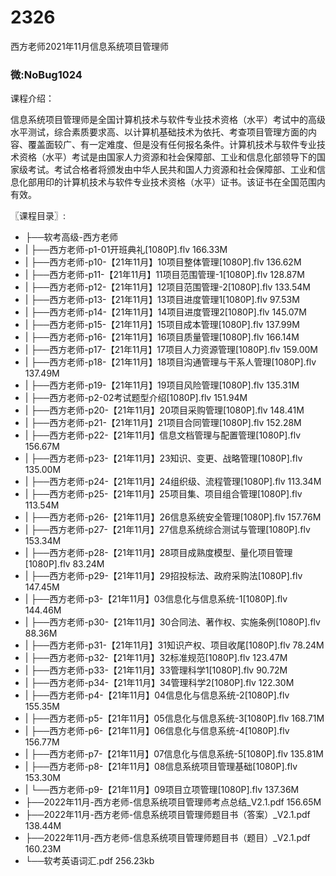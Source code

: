# 2326
西方老师2021年11月信息系统项目管理师
### 微:NoBug1024 


课程介绍：

信息系统项目管理师是全国计算机技术与软件专业技术资格（水平）考试中的高级水平测试，综合素质要求高、以计算机基础技术为依托、考查项目管理方面的内容、覆盖面较广、有一定难度、但是没有任何报名条件。计算机技术与软件专业技术资格（水平）考试是由国家人力资源和社会保障部、工业和信息化部领导下的国家级考试。考试合格者将颁发由中华人民共和国人力资源和社会保障部、工业和信息化部用印的计算机技术与软件专业技术资格（水平）证书。该证书在全国范围内有效。

〖课程目录〗:

- ├──软考高级-西方老师  
- |   ├──西方老师-p1-01开班典礼[1080P].flv  166.33M
- |   ├──西方老师-p10-【21年11月】10项目整体管理[1080P].flv  136.62M
- |   ├──西方老师-p11-【21年11月】11项目范围管理-1[1080P].flv  128.87M
- |   ├──西方老师-p12-【21年11月】12项目范围管理-2[1080P].flv  133.54M
- |   ├──西方老师-p13-【21年11月】13项目进度管理1[1080P].flv  97.53M
- |   ├──西方老师-p14-【21年11月】14项目进度管理2[1080P].flv  145.07M
- |   ├──西方老师-p15-【21年11月】15项目成本管理[1080P].flv  137.99M
- |   ├──西方老师-p16-【21年11月】16项目质量管理[1080P].flv  166.14M
- |   ├──西方老师-p17-【21年11月】17项目人力资源管理[1080P].flv  159.00M
- |   ├──西方老师-p18-【21年11月】18项目沟通管理与干系人管理[1080P].flv  137.49M
- |   ├──西方老师-p19-【21年11月】19项目风险管理[1080P].flv  135.31M
- |   ├──西方老师-p2-02考试题型介绍[1080P].flv  151.94M
- |   ├──西方老师-p20-【21年11月】20项目采购管理[1080P].flv  148.41M
- |   ├──西方老师-p21-【21年11月】21项目合同管理[1080P].flv  152.28M
- |   ├──西方老师-p22-【21年11月】信息文档管理与配置管理[1080P].flv  156.67M
- |   ├──西方老师-p23-【21年11月】23知识、变更、战略管理[1080P].flv  135.00M
- |   ├──西方老师-p24-【21年11月】24组织级、流程管理[1080P].flv  113.34M
- |   ├──西方老师-p25-【21年11月】25项目集、项目组合管理[1080P].flv  113.54M
- |   ├──西方老师-p26-【21年11月】26信息系统安全管理[1080P].flv  157.76M
- |   ├──西方老师-p27-【21年11月】27信息系统综合测试与管理[1080P].flv  153.34M
- |   ├──西方老师-p28-【21年11月】28项目成熟度模型、量化项目管理[1080P].flv  83.24M
- |   ├──西方老师-p29-【21年11月】29招投标法、政府采购法[1080P].flv  147.45M
- |   ├──西方老师-p3-【21年11月】03信息化与信息系统-1[1080P].flv  144.46M
- |   ├──西方老师-p30-【21年11月】30合同法、著作权、实施条例[1080P].flv  88.36M
- |   ├──西方老师-p31-【21年11月】31知识产权、项目收尾[1080P].flv  78.24M
- |   ├──西方老师-p32-【21年11月】32标准规范[1080P].flv  123.47M
- |   ├──西方老师-p33-【21年11月】33管理科学1[1080P].flv  90.72M
- |   ├──西方老师-p34-【21年11月】34管理科学2[1080P].flv  122.30M
- |   ├──西方老师-p4-【21年11月】04信息化与信息系统-2[1080P].flv  155.35M
- |   ├──西方老师-p5-【21年11月】05信息化与信息系统-3[1080P].flv  168.71M
- |   ├──西方老师-p6-【21年11月】06信息化与信息系统-4[1080P].flv  156.77M
- |   ├──西方老师-p7-【21年11月】07信息化与信息系统-5[1080P].flv  135.81M
- |   ├──西方老师-p8-【21年11月】08信息系统项目管理基础[1080P].flv  153.30M
- |   └──西方老师-p9-【21年11月】09项目立项管理[1080P].flv  137.36M
- ├──2022年11月-西方老师-信息系统项目管理师考点总结_V2.1.pdf  156.65M
- ├──2022年11月-西方老师-信息系统项目管理师题目书（答案）_V2.1.pdf  138.44M
- ├──2022年11月-西方老师-信息系统项目管理师题目书（题目）_V2.1.pdf  160.23M
- └──软考英语词汇.pdf  256.23kb
